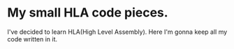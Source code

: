# My small HLA code pieces.
I've decided to learn HLA(High Level Assembly). Here I'm gonna keep all my code written in it.
